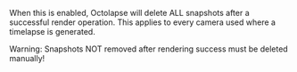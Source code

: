 When this is enabled, Octolapse will delete ALL snapshots after a successful render operation.  This applies to every camera used where a timelapse is generated.

Warning:  Snapshots NOT removed after rendering success must be deleted manually!
